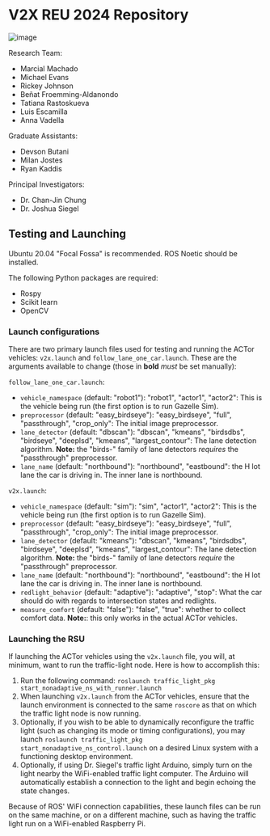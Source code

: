 # V2X REU 2024 Repository

![image](https://github.com/user-attachments/assets/0280b4e2-2846-422b-a410-7883fd8d00ef)

Research Team:

- Marcial Machado
- Michael Evans
- Rickey Johnson
- Beñat Froemming-Aldanondo
- Tatiana Rastoskueva
- Luis Escamilla
- Anna Vadella

Graduate Assistants:

- Devson Butani
- Milan Jostes
- Ryan Kaddis

Principal Investigators:

- Dr. Chan-Jin Chung
- Dr. Joshua Siegel

## Testing and Launching

Ubuntu 20.04 "Focal Fossa" is recommended. ROS Noetic should be installed.

The following Python packages are required:

- Rospy
- Scikit learn
- OpenCV

### Launch configurations

There are two primary launch files used for testing and running the ACTor vehicles: `v2x.launch` and `follow_lane_one_car.launch`. These are the arguments available to change (those in **bold** *must* be set manually):

`follow_lane_one_car.launch`:
- `vehicle_namespace` (default: "robot1"): "robot1", "actor1", "actor2": This is the vehicle being run (the first option is to run Gazelle Sim).
- `preprocessor` (default: "easy_birdseye"): "easy_birdseye", "full", "passthrough", "crop_only": The initial image preprocessor.
- `lane_detector` (default: "dbscan"): "dbscan", "kmeans", "birdsdbs", "birdseye", "deeplsd", "kmeans", "largest_contour": The lane detection algorithm. **Note:** the "birds-" family of lane detectors *requires* the "passthrough" preprocessor.
- `lane_name` (default: "northbound"): "northbound", "eastbound": the H lot lane the car is driving in. The inner lane is northbound.

`v2x.launch`:
- `vehicle_namespace` (default: "sim"): "sim", "actor1", "actor2": This is the vehicle being run (the first option is to run Gazelle Sim).
- `preprocessor` (default: "easy_birdseye"): "easy_birdseye", "full", "passthrough", "crop_only": The initial image preprocessor.
- `lane_detector` (default: "kmeans"): "dbscan", "kmeans", "birdsdbs", "birdseye", "deeplsd", "kmeans", "largest_contour": The lane detection algorithm. **Note:** the "birds-" family of lane detectors *require* the "passthrough" preprocessor.
- `lane_name` (default: "northbound"): "northbound", "eastbound": the H lot lane the car is driving in. The inner lane is northbound.
- `redlight_behavior` (default: "adaptive"): "adaptive", "stop": What the car should do with regards to intersection states and redlights.
- `measure_comfort` (default: "false"): "false", "true": whether to collect comfort data. **Note:**: this only works in the actual ACTor vehicles.

### Launching the RSU

If launching the ACTor vehicles using the `v2x.launch` file, you will, at minimum, want to run the traffic-light node. Here is how to accomplish this:

1. Run the following command: `roslaunch traffic_light_pkg start_nonadaptive_ns_with_runner.launch`
2. When launching `v2x.launch` from the ACTor vehicles, ensure that the launch environment is connected to the same `roscore` as that on which the traffic light node is now running.
3. Optionally, if you wish to be able to dynamically reconfigure the traffic light (such as changing its mode or timing configurations), you may launch `roslaunch traffic_light_pkg start_nonadaptive_ns_control.launch` on a desired Linux system with a functioning desktop environment.
4. Optionally, if using Dr. Siegel's traffic light Arduino, simply turn on the light nearby the WiFi-enabled traffic light computer. The Arduino will automatically establish a connection to the light and begin echoing the state changes.

Because of ROS' WiFi connection capabilities, these launch files can be run on the same machine, or on a different machine, such as having the traffic light run on a WiFi-enabled Raspberry Pi.
